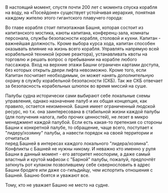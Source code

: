 В настоящий момент, спустя почти 200 лет с момента спуска корабля на воду, на «Посейдоне» существует устойчивая иерархия, понятная 
каждому жителю этого гигантского плавучего города:

Во главе корабля стоит пятиэтажная Башня, которая состоит из капитанского мостика, каюты капитана, конференц-зала, комнаты персонала, 
службы безопасности корабля, столовой и кухни. Капитан - важнейшая должность. Кроме выбора курса хода, капитан способен оказывать влияние 
на жизнь всего корабля. Управлять напрямую всей корабельной техникой (кроме реактора), устанавливать квоты на торговлю и решать вопрос 
о пребывании на корабле любого пассажира. Вход на верхние этажи Башни ограничен картами доступа, без которых открыть двери лифта невозможно.
Кроме того, если Капитан посчитает необходимым, он может нанять дополнительную охрану в службу корабельной безопасности (СКБ). Так же СКБ 
отвечает за безопасность корабельных шлюпок во время миссий на суше.

Палубы судна исторически сами выбирают себе локальные схемы управления, однако назначение палуб и их общая концепция, 
как правило, остается неизменной. Башня имеет ограниченный людской ресурс, но т.к. она заинтересована в стабильной жизни каждой палубы
(для получения налога, либо прочих ценностей), не лезет в микро менеджмент каждой палубой. Если есть какая-то претензия со стороны Башни
к конкретной палубе, то обращение, чаще всего, поступает к "лидеру/хозяину" палубы, а навести порядок на своей территории и отчитаться  
перед Башней в интересах каждого локального "лидера/хозяина". Конфликты с Башней не нужны никому. И неважно кто именно у руля Башни в 
данный момент - его авторитет неоспорим, а даже самый властный и крутой мафиози с "Барной" палубы, пожалуй, предпочтёт заткнуть рот кулаком
позволившему себе сквернословить в адрес Башни бродяге или даже со-гильдийцу, чем испортить отношения с Башней. Башню боятся и уважают все.

Тому, кто не уважает Башню не место на судне.
